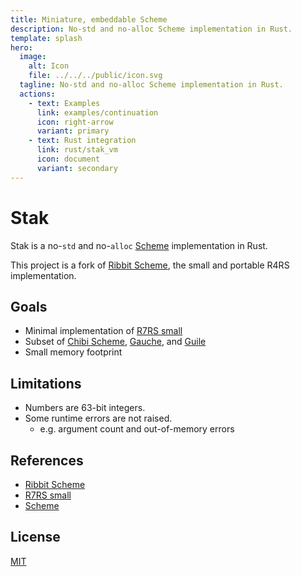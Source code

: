 ```yaml
---
title: Miniature, embeddable Scheme
description: No-std and no-alloc Scheme implementation in Rust.
template: splash
hero:
  image:
    alt: Icon
    file: ../../../public/icon.svg
  tagline: No-std and no-alloc Scheme implementation in Rust.
  actions:
    - text: Examples
      link: examples/continuation
      icon: right-arrow
      variant: primary
    - text: Rust integration
      link: rust/stak_vm
      icon: document
      variant: secondary
---
```


# Stak

Stak is a no-`std` and no-`alloc` [Scheme][scheme] implementation in Rust.

This project is a fork of [Ribbit Scheme][ribbit], the small and portable R4RS implementation.

## Goals

- Minimal implementation of [R7RS small][r7rs-small]
- Subset of [Chibi Scheme](https://github.com/ashinn/chibi-scheme), [Gauche](https://github.com/shirok/Gauche), and [Guile](https://www.gnu.org/software/guile/)
- Small memory footprint

## Limitations

- Numbers are 63-bit integers.
- Some runtime errors are not raised.
  - e.g. argument count and out-of-memory errors

## References

- [Ribbit Scheme][ribbit]
- [R7RS small][r7rs-small]
- [Scheme][scheme]

## License

[MIT](https://github.com/raviqqe/stak/blob/main/LICENSE)

[scheme]: https://www.scheme.org/
[r7rs-small]: https://small.r7rs.org/
[ribbit]: https://github.com/udem-dlteam/ribbit
